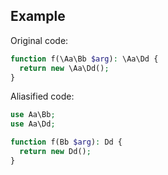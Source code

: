 ## Example

Original code:

```php
function f(\Aa\Bb $arg): \Aa\Dd {
  return new \Aa\Dd();
}
```

Aliasified code:

```php
use Aa\Bb;
use Aa\Dd;

function f(Bb $arg): Dd {
  return new Dd();
}
```
